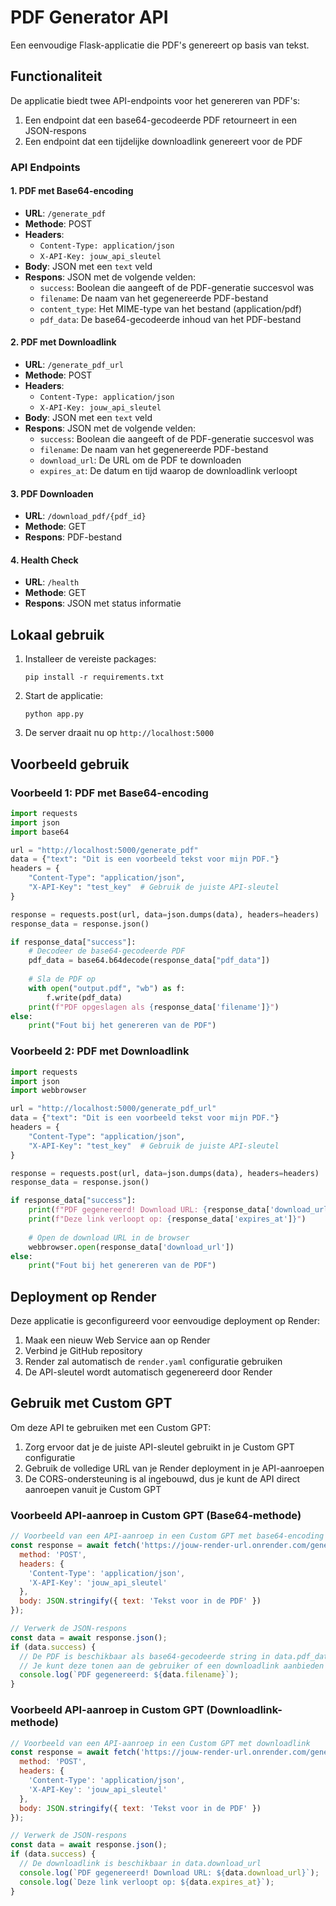 # PDF Generator API

Een eenvoudige Flask-applicatie die PDF's genereert op basis van tekst.

## Functionaliteit

De applicatie biedt twee API-endpoints voor het genereren van PDF's:

1. Een endpoint dat een base64-gecodeerde PDF retourneert in een JSON-respons
2. Een endpoint dat een tijdelijke downloadlink genereert voor de PDF

### API Endpoints

#### 1. PDF met Base64-encoding

- **URL**: `/generate_pdf`
- **Methode**: POST
- **Headers**: 
  - `Content-Type: application/json`
  - `X-API-Key: jouw_api_sleutel`
- **Body**: JSON met een `text` veld
- **Respons**: JSON met de volgende velden:
  - `success`: Boolean die aangeeft of de PDF-generatie succesvol was
  - `filename`: De naam van het gegenereerde PDF-bestand
  - `content_type`: Het MIME-type van het bestand (application/pdf)
  - `pdf_data`: De base64-gecodeerde inhoud van het PDF-bestand

#### 2. PDF met Downloadlink

- **URL**: `/generate_pdf_url`
- **Methode**: POST
- **Headers**: 
  - `Content-Type: application/json`
  - `X-API-Key: jouw_api_sleutel`
- **Body**: JSON met een `text` veld
- **Respons**: JSON met de volgende velden:
  - `success`: Boolean die aangeeft of de PDF-generatie succesvol was
  - `filename`: De naam van het gegenereerde PDF-bestand
  - `download_url`: De URL om de PDF te downloaden
  - `expires_at`: De datum en tijd waarop de downloadlink verloopt

#### 3. PDF Downloaden

- **URL**: `/download_pdf/{pdf_id}`
- **Methode**: GET
- **Respons**: PDF-bestand

#### 4. Health Check

- **URL**: `/health`
- **Methode**: GET
- **Respons**: JSON met status informatie

## Lokaal gebruik

1. Installeer de vereiste packages:
   ```
   pip install -r requirements.txt
   ```

2. Start de applicatie:
   ```
   python app.py
   ```

3. De server draait nu op `http://localhost:5000`

## Voorbeeld gebruik

### Voorbeeld 1: PDF met Base64-encoding

```python
import requests
import json
import base64

url = "http://localhost:5000/generate_pdf"
data = {"text": "Dit is een voorbeeld tekst voor mijn PDF."}
headers = {
    "Content-Type": "application/json",
    "X-API-Key": "test_key"  # Gebruik de juiste API-sleutel
}

response = requests.post(url, data=json.dumps(data), headers=headers)
response_data = response.json()

if response_data["success"]:
    # Decodeer de base64-gecodeerde PDF
    pdf_data = base64.b64decode(response_data["pdf_data"])
    
    # Sla de PDF op
    with open("output.pdf", "wb") as f:
        f.write(pdf_data)
    print(f"PDF opgeslagen als {response_data['filename']}")
else:
    print("Fout bij het genereren van de PDF")
```

### Voorbeeld 2: PDF met Downloadlink

```python
import requests
import json
import webbrowser

url = "http://localhost:5000/generate_pdf_url"
data = {"text": "Dit is een voorbeeld tekst voor mijn PDF."}
headers = {
    "Content-Type": "application/json",
    "X-API-Key": "test_key"  # Gebruik de juiste API-sleutel
}

response = requests.post(url, data=json.dumps(data), headers=headers)
response_data = response.json()

if response_data["success"]:
    print(f"PDF gegenereerd! Download URL: {response_data['download_url']}")
    print(f"Deze link verloopt op: {response_data['expires_at']}")
    
    # Open de download URL in de browser
    webbrowser.open(response_data['download_url'])
else:
    print("Fout bij het genereren van de PDF")
```

## Deployment op Render

Deze applicatie is geconfigureerd voor eenvoudige deployment op Render:

1. Maak een nieuw Web Service aan op Render
2. Verbind je GitHub repository
3. Render zal automatisch de `render.yaml` configuratie gebruiken
4. De API-sleutel wordt automatisch gegenereerd door Render

## Gebruik met Custom GPT

Om deze API te gebruiken met een Custom GPT:

1. Zorg ervoor dat je de juiste API-sleutel gebruikt in je Custom GPT configuratie
2. Gebruik de volledige URL van je Render deployment in je API-aanroepen
3. De CORS-ondersteuning is al ingebouwd, dus je kunt de API direct aanroepen vanuit je Custom GPT

### Voorbeeld API-aanroep in Custom GPT (Base64-methode)

```javascript
// Voorbeeld van een API-aanroep in een Custom GPT met base64-encoding
const response = await fetch('https://jouw-render-url.onrender.com/generate_pdf', {
  method: 'POST',
  headers: {
    'Content-Type': 'application/json',
    'X-API-Key': 'jouw_api_sleutel'
  },
  body: JSON.stringify({ text: 'Tekst voor in de PDF' })
});

// Verwerk de JSON-respons
const data = await response.json();
if (data.success) {
  // De PDF is beschikbaar als base64-gecodeerde string in data.pdf_data
  // Je kunt deze tonen aan de gebruiker of een downloadlink aanbieden
  console.log(`PDF gegenereerd: ${data.filename}`);
}
```

### Voorbeeld API-aanroep in Custom GPT (Downloadlink-methode)

```javascript
// Voorbeeld van een API-aanroep in een Custom GPT met downloadlink
const response = await fetch('https://jouw-render-url.onrender.com/generate_pdf_url', {
  method: 'POST',
  headers: {
    'Content-Type': 'application/json',
    'X-API-Key': 'jouw_api_sleutel'
  },
  body: JSON.stringify({ text: 'Tekst voor in de PDF' })
});

// Verwerk de JSON-respons
const data = await response.json();
if (data.success) {
  // De downloadlink is beschikbaar in data.download_url
  console.log(`PDF gegenereerd! Download URL: ${data.download_url}`);
  console.log(`Deze link verloopt op: ${data.expires_at}`);
}
``` 